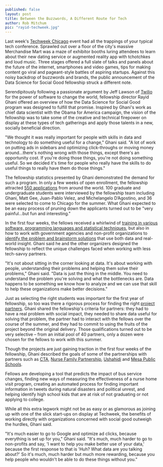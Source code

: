 ```yaml
---
published: false
layout: post
title: Between the Buzzwords, A Different Route for Tech
author: Rob Mitchum
pic: "rayid-techweek.jpg"
---
```


Last week's [Techweek Chicago](http://techweek.com/chicago/) event had all the trappings of your typical tech conference. Sprawled out over a floor of the city's massive Merchandise Mart was a maze of exhibitor booths luring attendees to learn about their new dating service or augmented reality app with tchotchkes and loud music. Three stages offered a full slate of talks and panels about the future of the internet, smartphones and video games, tips for making content go viral and pageant-style battles of aspiring startups. Against this noisy backdrop of buzzwords and brands, the public announcement of the Data Science for Social Good fellowship struck a different note.
 
Serendipitously following a passionate argument by Jeff Lawson of [Twilio](http://www.twilio.com/) for the power of software to change the world, fellowship director Rayid Ghani offered an overview of how the Data Science for Social Good program was designed to fulfill that promise. Inspired by Ghani's work as chief data scientist with the Obama for America campaign, the vision of the fellowship was to take some of the creative and technical firepower on display at these types of tech gatherings and apply those talents in a new, socially beneficial direction.
 
"We thought it was really important for people with skills in data and technology to do something useful for a change," Ghani said. "A lot of work on putting ads in sidebars and optimizing click-throughs or moving money around…there's nothing wrong with those things, except there's an opportunity cost. If you're doing those things, you're not doing something useful. So we decided it's time for people who really have the skills to do useful things to really have them do those things."
 
The fellowship statistics presented by Ghani demonstrated the demand for such a program. In only a few weeks of open enrollment, the fellowship attracted [550 applications](http://dssg.io/2013/05/21/the-fellowship-and-the-fellows.html) from around the world. 100 graduate and undergraduate students were interviewed by the fellowship team including Ghani, Matt Gee, Juan-Pablo Velez, and Michelangelo D’Agostino, and 36 were selected to come to Chicago for the summer. What Ghani expected to be an easy process of pruning down the applicants turned out to be "very painful…but fun and interesting."
 
In the first four weeks, the fellows received a whirlwind of [training in various software, programming languages and statistical techniques](http://dssg.io/2013/06/08/training-data-scientists-tools.html), but also in how to work with government agencies and non-profit organizations to [identify the problem and brainstorm solutions](http://dssg.io/2013/06/26/training-data-scientists-problemsolving.html) that use both data and real-world insight. Ghani said he and the other organizers designed the fellowship to reflect the unique challenges faced when working with less tech-savvy partners.
 
"It's not about sitting in the corner looking at data. It's about working with people, understanding their problems and helping them solve their problems," Ghani said. "Data is just the thing in the middle. You need to understand the problem you're solving and what the bottlenecks are. Data happens to be something we know how to analyze and we can use that skill to help these organizations make better decisions."
 
Just as selecting the right students was important for the first year of fellowship, so too was there a rigorous process for finding the right [project partners](http://dssg.io/projects/). Ghani shared the fellowship's criteria for partners: they had to have a real problem with social impact, they needed to share data useful for solving that problem, the partner had to interact with the fellows over the course of the summer, and they had to commit to using the fruits of the project beyond the original delivery. Those qualifications turned out to be very selective – from an initial pool of 40 partners, only a dozen were chosen for the fellows to work with this summer.
 
Though the projects are just gaining traction in the first four weeks of the fellowship, Ghani described the goals of some of the partnerships with partners such as [CTA](http://www.transitchicago.com/), [Nurse Family Partnership](http://www.nursefamilypartnership.org/), [Ushahidi](http://www.ushahidi.com/) and [Mesa Public Schools](http://www.mpsaz.org/). 

Fellows are developing a tool that predicts the impact of bus service changes, finding new ways of measuring the effectiveness of a nurse home visit program, creating an automated process for finding important information in tweets during natural disasters and political unrest, and helping identify high school kids that are at risk of not graduating or not applying to college.
 
While all this extra legwork might not be as easy or as glamorous as joining up with one of the slick start-ups on display at Techweek, the benefits of working directly with organizations concerned with social good outweigh the hurdles, Ghani said.
 
"It's much easier to go to Google and optimize ad clicks, because everything is set up for you," Ghani said. "It's much, much harder to go to non-profits and say, 'I want to help you make better use of your data,' because the first response to that is 'Huh? What data are you talking about?' So it's much, much harder but much more rewarding, because you help people who wouldn't be able to do these things without you."

